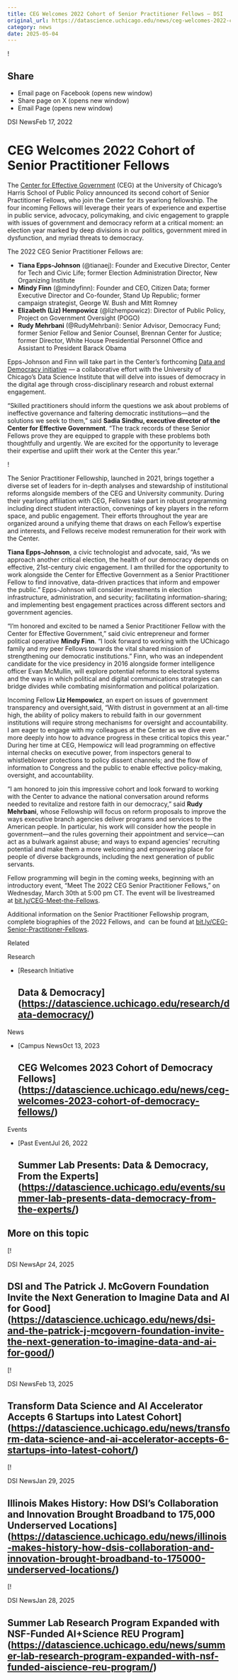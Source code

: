 ```yaml
---
title: CEG Welcomes 2022 Cohort of Senior Practitioner Fellows – DSI
original_url: https://datascience.uchicago.edu/news/ceg-welcomes-2022-cohort-of-senior-practitioner-fellows
category: news
date: 2025-05-04
---
```


!

## Share

* Email page on Facebook (opens new window)
* Share page on X (opens new window)
* Email Page (opens new window)

<!-- Table-like structure detected -->

DSI NewsFeb 17, 2022

# CEG Welcomes 2022 Cohort of Senior Practitioner Fellows

The [Center for Effective Government](https://effectivegov.uchicago.edu/) (CEG) at the University of Chicago’s Harris School of Public Policy announced its second cohort of Senior Practitioner Fellows, who join the Center for its yearlong fellowship. The four incoming Fellows will leverage their years of experience and expertise in public service, advocacy, policymaking, and civic engagement to grapple with issues of government and democracy reform at a critical moment: an election year marked by deep divisions in our politics, government mired in dysfunction, and myriad threats to democracy.

The 2022 CEG Senior Practitioner Fellows are:

* **Tiana Epps-Johnson** (@tianaej): Founder and Executive Director, Center for Tech and Civic Life; former Election Administration Director, New Organizing Institute
* **Mindy Finn** (@mindyfinn): Founder and CEO, Citizen Data; former Executive Director and Co-founder, Stand Up Republic; former campaign strategist, George W. Bush and Mitt Romney
* **Elizabeth (Liz) Hempowicz** (@lizhempowicz): Director of Public Policy, Project on Government Oversight (POGO)
* **Rudy Mehrbani** (@RudyMehrbani): Senior Advisor, Democracy Fund; former Senior Fellow and Senior Counsel, Brennan Center for Justice; former Director, White House Presidential Personnel Office and Assistant to President Barack Obama

Epps-Johnson and Finn will take part in the Center’s forthcoming [Data and Democracy initiative](https://datascience.uchicago.edu/research/data-democracy-initiative/) — a collaborative effort with the University of Chicago’s Data Science Institute that will delve into issues of democracy in the digital age through cross-disciplinary research and robust external engagement.

“Skilled practitioners should inform the questions we ask about problems of ineffective governance and faltering democratic institutions—and the solutions we seek to them,” said **Sadia Sindhu, executive director of the Center for Effective Government**. “The track records of these Senior Fellows prove they are equipped to grapple with these problems both thoughtfully and urgently. We are excited for the opportunity to leverage their expertise and uplift their work at the Center this year.”

!

The Senior Practitioner Fellowship, launched in 2021, brings together a diverse set of leaders for in-depth analyses and stewardship of institutional reforms alongside members of the CEG and University community. During their yearlong affiliation with CEG, Fellows take part in robust programming including direct student interaction, convenings of key players in the reform space, and public engagement. Their efforts throughout the year are organized around a unifying theme that draws on each Fellow’s expertise and interests, and Fellows receive modest remuneration for their work with the Center.

**Tiana Epps-Johnson**, a civic technologist and advocate, said, “As we approach another critical election, the health of our democracy depends on effective, 21st-century civic engagement. I am thrilled for the opportunity to work alongside the Center for Effective Government as a Senior Practitioner Fellow to find innovative, data-driven practices that inform and empower the public.” Epps-Johnson will consider investments in election infrastructure, administration, and security; facilitating information-sharing; and implementing best engagement practices across different sectors and government agencies.

“I’m honored and excited to be named a Senior Practitioner Fellow with the Center for Effective Government,” said civic entrepreneur and former political operative **Mindy Finn**. “I look forward to working with the UChicago family and my peer Fellows towards the vital shared mission of strengthening our democratic institutions.” Finn, who was an independent candidate for the vice presidency in 2016 alongside former intelligence officer Evan McMullin, will explore potential reforms to electoral systems and the ways in which political and digital communications strategies can bridge divides while combating misinformation and political polarization.

Incoming Fellow **Liz Hempowicz**, an expert on issues of government transparency and oversight,said, “With distrust in government at an all-time high, the ability of policy makers to rebuild faith in our government institutions will require strong mechanisms for oversight and accountability. I am eager to engage with my colleagues at the Center as we dive even more deeply into how to advance progress in these critical topics this year.” During her time at CEG, Hempowicz will lead programming on effective internal checks on executive power, from inspectors general to whistleblower protections to policy dissent channels; and the flow of information to Congress and the public to enable effective policy-making, oversight, and accountability.

“I am honored to join this impressive cohort and look forward to working with the Center to advance the national conversation around reforms needed to revitalize and restore faith in our democracy,” said **Rudy Mehrbani**, whose Fellowship will focus on reform proposals to improve the ways executive branch agencies deliver programs and services to the American people. In particular, his work will consider how the people in government—and the rules governing their appointment and service—can act as a bulwark against abuse; and ways to expand agencies’ recruiting potential and make them a more welcoming and empowering place for people of diverse backgrounds, including the next generation of public servants.

Fellow programming will begin in the coming weeks, beginning with an introductory event, “Meet The 2022 CEG Senior Practitioner Fellows,” on Wednesday, March 30th at 5:00 pm CT. The event will be livestreamed at [bit.ly/CEG-Meet-the-Fellows](https://bit.ly/CEG-Meet-the-Fellows).

Additional information on the Senior Practitioner Fellowship program, complete biographies of the 2022 Fellows, and  can be found at [bit.ly/CEG-Senior-Practitioner-Fellows](https://bit.ly/CEG-Senior-Practitioner-Fellows).

Related

Research

* [Research Initiative

  ## Data & Democracy](https://datascience.uchicago.edu/research/data-democracy/)

News

* [Campus NewsOct 13, 2023

  ## CEG Welcomes 2023 Cohort of Democracy Fellows](https://datascience.uchicago.edu/news/ceg-welcomes-2023-cohort-of-democracy-fellows/)

Events

* [Past EventJul 26, 2022

  ## Summer Lab Presents: Data & Democracy, From the Experts](https://datascience.uchicago.edu/events/summer-lab-presents-data-democracy-from-the-experts/)

## More on this topic

[!

DSI NewsApr 24, 2025

## DSI and The Patrick J. McGovern Foundation Invite the Next Generation to Imagine Data and AI for Good](https://datascience.uchicago.edu/news/dsi-and-the-patrick-j-mcgovern-foundation-invite-the-next-generation-to-imagine-data-and-ai-for-good/)
[!

DSI NewsFeb 13, 2025

## Transform Data Science and AI Accelerator Accepts 6 Startups into Latest Cohort](https://datascience.uchicago.edu/news/transform-data-science-and-ai-accelerator-accepts-6-startups-into-latest-cohort/)
[!

DSI NewsJan 29, 2025

## Illinois Makes History: How DSI’s Collaboration and Innovation Brought Broadband to 175,000 Underserved Locations](https://datascience.uchicago.edu/news/illinois-makes-history-how-dsis-collaboration-and-innovation-brought-broadband-to-175000-underserved-locations/)
[!

DSI NewsJan 28, 2025

## Summer Lab Research Program Expanded with NSF-Funded AI+Science REU Program](https://datascience.uchicago.edu/news/summer-lab-research-program-expanded-with-nsf-funded-aiscience-reu-program/)
